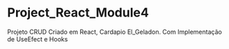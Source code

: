 # Project_React_Module4
 Projeto CRUD Criado em React, Cardapio El_Geladon.  Com Implementação de UseEfect e Hooks
